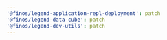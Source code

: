 ```yaml
---
'@finos/legend-application-repl-deployment': patch
'@finos/legend-data-cube': patch
'@finos/legend-dev-utils': patch
---
```

